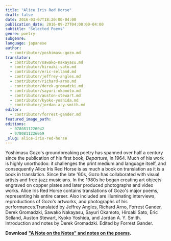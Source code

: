 ```yaml
---
title: "Alice Iris Red Horse"
draft: false
date: 2016-03-07T18:20:00-04:00
publication_date: 2016-09-27T04:00:00-04:00
subtitle: "Selected Poems"
genre: poetry
subgenre:
language: japanese
author:
  - contributor/yoshimasu-gozo.md
translator:
  - contributor/sawako-nakayasu.md
  - contributor/hiroaki-sato.md
  - contributor/eric-selland.md
  - contributor/jeffrey-angles.md
  - contributor/richard-arno.md
  - contributor/derek-gromadzki.md
  - contributor/sayuri-okamoto.md
  - contributor/auston-stewart.md
  - contributor/kyoko-yoshida.md
  - contributor/jordan-a-y-smith.md
editor:
  - contributor/forrest-gander.md
featured_image_path:
editions:
  - 9780811226042
  - 9780811226059
_slug: alice-iris-red-horse
---
```

Yoshimasu Gozo's groundbreaking poetry has spanned over half a century since the publication of his first book, _Departure_, in 1964\. Much of his work is highly unorthodox: it challenges the print medium and language itself, and consequently Alice Iris Red Horse is as much a book on translation as it is a book in translation. Since the late '60s, Gozo has collaborated with visual artists and free-jazz musicians. In the 1980s he began creating art objects engraved on copper plates and later produced photographs and video works. Alice Iris Red Horse contains translations of Gozo's major poems, representing his entire career. Also included are illuminating interviews, reproductions of Gozo's artworks, and photographs of his performances.Translated by Jeffrey Angles, Richard Arno, Forrest Gander, Derek Gromadzki, Sawako Nakayasu, Sayuri Okamoto, Hiroaki Sato, Eric Selland, Auston Stewart, Kyoko Yoshida, and Jordan A. Y. Smith. Introduction and notes by Derek Gromadzki. Edited by Forrest Gander.

**Download** **["A Note on the Notes" and notes on the poems](/static/files/Gromadzki_ND_Website_Notes_Omnibus_With_Intro.pdf).**[](/static/files/Gromadzki_ND_Website_Notes_Omnibus_With_Intro.pdf)

